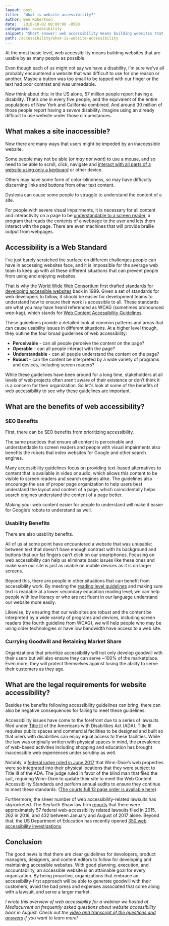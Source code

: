 ```yaml
---
layout: post
title:  "What is website accessibility?"
author: Ben Robertson
date:   2018-10-02 08:00:00 -0500
categories: accessibility
snippet: "Short answer: web accessibility means building websites that are usable by as many people as possible"
path: /accessibility/what-is-website-accessibility
---
```


At the most basic level, web accessibility means building websites that are usable by as many people as possible.

Even though each of us might not say we have a disability, I’m sure we’ve all probably encountered a website that was difficult to use for one reason or another. Maybe a button was too small to be tapped with our finger or the text had poor contrast and was unreadable.

Now think about this: in the US alone, 57 million people report having a disability. That’s one in every five people, and the equivalent of the entire populations of New York and California combined. And around 30 million of those people report having a *severe* disability. Imagine using an already difficult to use website under those circumstances.

## What makes a site inaccessible?

Now there are many ways that users might be impeded by an inaccessible website.

Some people may not be able (*or may not want*) to use a mouse, and so need to be able to scroll, click, navigate and [interact with all parts of a website using only a keyboard](/accessibility/javascript-accessibility#2-plan-for-common-keyboard-interactions) or other device.

Others may have some form of color-blindness, so may have difficulty discerning links and buttons from other text content.

Dyslexia can cause some people to struggle to understand the content of a site.

For people with severe visual impairments, it is necessary for all content and interactivity on a page to be [understandable to a screen reader](/accessibility/understanding-layout-for-screen-readers), a program that reads the contents of a webpage to the user and lets them interact with the page. There are even machines that will provide braille output from webpages.

## Accessibility is a Web Standard

I've just barely scratched the surface on different challenges people can have in accessing websites face, and it is impossible for the average web team to keep up with all these different situations that can prevent people from using and enjoying websites.

That is why the [World Wide Web Consortium](https://www.w3.org/) first drafted [standards for developing accessible websites](https://www.w3.org/TR/WCAG10/) back in 1999. Given a set of standards for web developers to follow, it should be easier for development teams to understand how to ensure their work is accessible to all. These standards are what you may have heard referenced as WCAG (sometimes pronounced wee-kag), which stands for [Web Content Accessibility Guidelines](https://www.w3.org/TR/WCAG20/).

These guidelines provide a detailed look at common patterns and areas that can cause usability issues in different situations. At a higher level though, they outline the four broad guidelines of web accessibility:

- **Perceivable** - can all people perceive the content on the page?
- **Operable** - can all people interact with the page?
- **Understandable** - can all people understand the content on the page?
- **Robust** - can the content be interpreted by a wide variety of programs and devices, including screen readers?

While these guidelines have been around for a long time, stakeholders at all levels of web projects often aren’t aware of their existence or don’t think it is a concern for their organization. So let's look at some of the benefits of web accessibility to see why these guidelines are important.

## What are the benefits of web accessibility?

### SEO Benefits
First, there can be SEO benefits from prioritizing accessibility.

The same practices that ensure all content is perceivable and understandable to screen readers and people with visual impairments also benefits the robots that index websites for Google and other search engines.

Many accessibility guidelines focus on providing text-based alternatives to content that is available in video or audio, which allows this content to be visible to screen readers and search engines alike. The guidelines also encourage the use of proper page organization to help users best understand the layout and content of a page, which coincidentally helps search engines understand the content of a page better.

Making your web content easier for people to understand will make it easier for Google’s robots to understand as well.

### Usability Benefits
There are also usability benefits.

All of us at some point have encountered a website that was unusable: between text that doesn’t have enough contrast with its background and buttons that our fat fingers can’t click on our smartphones. Focusing on web accessibility can help us eliminate basic issues like these ones and make sure our site is just as usable on mobile devices as it is on larger screens.

Beyond this, there are people in other situations that can benefit from accessibility work. By meeting the [reading level guidelines](https://www.w3.org/TR/UNDERSTANDING-WCAG20/meaning-supplements.html) and making sure text is readable at a lower secondary education reading level, we can help people with low literacy or who are not fluent in our language understand our website more easily.

Likewise, by ensuring that our web sites are robust and the content be interpreted by a wide variety of programs and devices, including screen readers (the fourth guideline from WCAG), we will help people who may be using older technologies or have low bandwidth have access to a web site.

### Currying Goodwill and Retaining Market Share
Organizations that prioritize accessibility will not only develop goodwill with their users but will also ensure they can serve ~100% of the marketplace. Even more, they will protect themselves against losing the ability to serve their customers as they age.

## What are the legal requirements for website accessibility?
Besides the benefits following accessibility guidelines can bring, there can also be negative consequences for failing to meet these guidelines.

Accessibility issues have come to the forefront due to a series of lawsuits filed under [Title III](https://www.ada.gov/regs2010/2010ADAStandards/2010ADAstandards.htm) of the Americans with Disabilities Act (ADA). Title III requires public spaces and commercial facilities to be designed and built so that users with disabilities can enjoy equal access to these facilities. While the law was originally written with physical spaces in mind, the prevalence of web-based activities including shopping and education has brought inaccessible web experiences under scrutiny as well.

Notably, a [federal judge ruled in June 2017](https://www.forbes.com/sites/legalnewsline/2017/06/13/first-of-its-kind-trial-goes-plaintiffs-way-winn-dixie-must-update-website-for-the-blind/) that Winn-Dixie’s web properties were so integrated into their physical locations that they were subject to Title III of the ADA. The judge ruled in favor of the blind man that filed the suit, requiring Winn-Dixie to update their site to meet the Web Content Accessibility Standards and perform annual audits to ensure they continue to meet these standards. ([The courts full 13 page order is available here](http://www.adatitleiii.com/wp-content/uploads/sites/121/2017/06/16-cv-23020-63-Verdict-Order_WinnDixie.pdf)).

Furthermore, the sheer number of web accessibility-related lawsuits has skyrocketed. The Seyfarth Shaw law firm [reports](https://www.adatitleiii.com/2017/08/website-accessibility-lawsuit-filings-still-going-strong/) that there were approximately 57 federal web-accessibility related lawsuits filed in 2015, 262 in 2016, and 432 between January and August of 2017 alone. Beyond that, the US Department of Education has recently opened [350 web accessibility investigations](http://legalnewsline.com/stories/510738182-department-of-education-increases-investigations-into-website-compliance-with-ada).

## Conclusion

The good news is that there are clear guidelines for developers, product managers, designers, and content editors to follow for developing and maintaining accessible websites. With good planning, execution, and accountability, an accessible website is an attainable goal for every organization. By being proactive, organizations that embrace an accessibility-first approach will be able to generate goodwill with their customers, avoid the bad press and expenses associated that come along with a lawsuit, and serve a larger market.


*I wrote this overview of web accessibility for a webinar we hosted at Mediacurrent on frequently asked questions about website accessibility back in August. Check out the [video and transcript of the questions and answers](https://www.mediacurrent.com/blog/website-accessibility-faqs-webinar-recording-and-transcript/)  if you want to learn more!*
